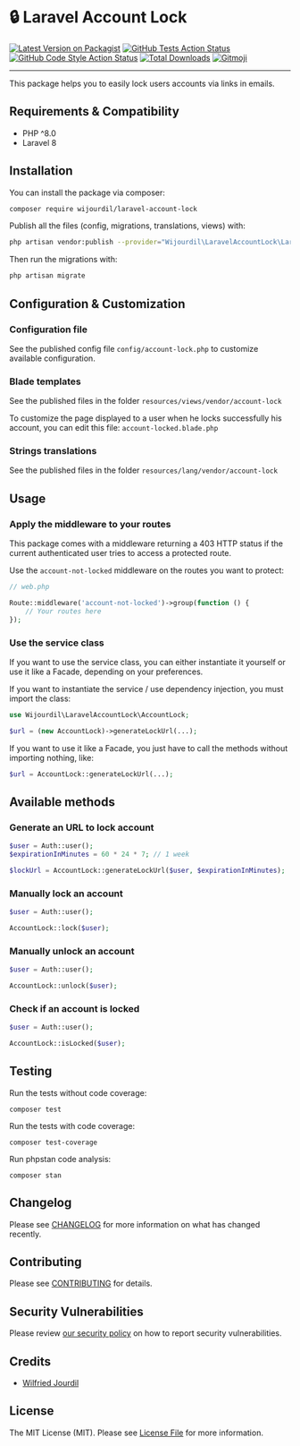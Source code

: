 # 🔒 Laravel Account Lock

[![Latest Version on Packagist](https://img.shields.io/packagist/v/wijourdil/laravel-account-lock.svg?style=flat-square)](https://packagist.org/packages/wijourdil/laravel-account-lock)
[![GitHub Tests Action Status](https://img.shields.io/github/workflow/status/wijourdil/laravel-account-lock/run-tests?label=tests)](https://github.com/wijourdil/laravel-account-lock/actions?query=workflow%3Arun-tests+branch%3Amain)
[![GitHub Code Style Action Status](https://img.shields.io/github/workflow/status/wijourdil/laravel-account-lock/Check%20&%20fix%20styling?label=code%20style)](https://github.com/wijourdil/laravel-account-lock/actions?query=workflow%3A"Check+%26+fix+styling"+branch%3Amain)
[![Total Downloads](https://img.shields.io/packagist/dt/wijourdil/laravel-account-lock.svg?style=flat-square)](https://packagist.org/packages/wijourdil/laravel-account-lock)
<a href="https://gitmoji.dev">
<img src="https://img.shields.io/badge/gitmoji-%20😜%20😍-FFDD67.svg?style=flat-square" alt="Gitmoji">
</a>

---

[comment]: <> (This is where your description should go. Limit it to a paragraph or two. Consider adding a small example.)
This package helps you to easily lock users accounts via links in emails.

[comment]: <> (TODO : ajouter ici un exemple avec des images ?)

## Requirements & Compatibility

* PHP ^8.0
* Laravel 8

## Installation

You can install the package via composer:

```bash
composer require wijourdil/laravel-account-lock
```

Publish all the files (config, migrations, translations, views) with:

```bash
php artisan vendor:publish --provider="Wijourdil\LaravelAccountLock\LaravelAccountLockServiceProvider"
```

Then run the migrations with:

```bash
php artisan migrate
```

## Configuration & Customization

### Configuration file

See the published config file `config/account-lock.php` to customize available configuration.

### Blade templates

See the published files in the folder `resources/views/vendor/account-lock`

To customize the page displayed to a user when he locks successfully his account, you can edit this
file: `account-locked.blade.php`

### Strings translations

See the published files in the folder `resources/lang/vendor/account-lock`

## Usage

### Apply the middleware to your routes

This package comes with a middleware returning a 403 HTTP status if the current authenticated user tries to access a
protected route.

Use the `account-not-locked` middleware on the routes you want to protect:

```php
// web.php

Route::middleware('account-not-locked')->group(function () {
    // Your routes here
});
```

### Use the service class

If you want to use the service class, you can either instantiate it yourself or use it like a Facade, depending on your
preferences.

If you want to instantiate the service / use dependency injection, you must import the class:

```php
use Wijourdil\LaravelAccountLock\AccountLock;

$url = (new AccountLock)->generateLockUrl(...);
```

If you want to use it like a Facade, you just have to call the methods without importing nothing, like:

```php
$url = AccountLock::generateLockUrl(...);
```

## Available methods

### Generate an URL to lock account

```php
$user = Auth::user();
$expirationInMinutes = 60 * 24 * 7; // 1 week

$lockUrl = AccountLock::generateLockUrl($user, $expirationInMinutes);
```

### Manually lock an account

```php
$user = Auth::user();

AccountLock::lock($user);
```

### Manually unlock an account

```php
$user = Auth::user();

AccountLock::unlock($user);
```

### Check if an account is locked

```php
$user = Auth::user();

AccountLock::isLocked($user);
```

## Testing

Run the tests without code coverage:

```shell
composer test
```

Run the tests with code coverage:

```shell
composer test-coverage
```

Run phpstan code analysis:

```shell
composer stan
```

## Changelog

Please see [CHANGELOG](CHANGELOG.md) for more information on what has changed recently.

## Contributing

Please see [CONTRIBUTING](.github/CONTRIBUTING.md) for details.

## Security Vulnerabilities

Please review [our security policy](../../security/policy) on how to report security vulnerabilities.

## Credits

- [Wilfried Jourdil](https://github.com/wijourdil)

[comment]: <> (- [All Contributors]&#40;../../contributors&#41;)

## License

The MIT License (MIT). Please see [License File](LICENSE.md) for more information.
